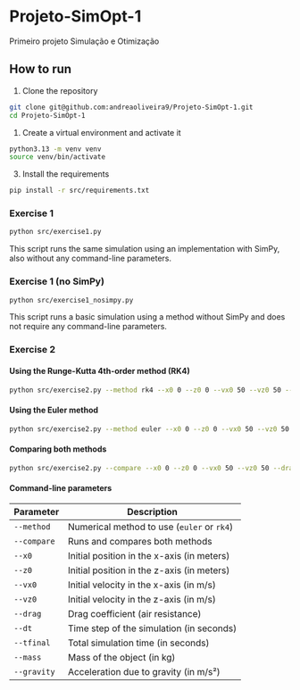 # Projeto-SimOpt-1
Primeiro projeto Simulação e Otimização

## How to run

1. Clone the repository

```bash
git clone git@github.com:andreaoliveira9/Projeto-SimOpt-1.git
cd Projeto-SimOpt-1
```

1. Create a virtual environment and activate it
   
```bash
python3.13 -m venv venv
source venv/bin/activate
```

3. Install the requirements

```bash
pip install -r src/requirements.txt
```

### Exercise 1

```bash
python src/exercise1.py
```

This script runs the same simulation using an implementation with SimPy, also without any command-line parameters.

### Exercise 1 (no SimPy)

```bash
python src/exercise1_nosimpy.py
```

This script runs a basic simulation using a method without SimPy and does not require any command-line parameters.

### Exercise 2

#### Using the Runge-Kutta 4th-order method (RK4)

```bash
python src/exercise2.py --method rk4 --x0 0 --z0 0 --vx0 50 --vz0 50 --drag 0.1 --dt 0.01 --tfinal 3 --mass 1.0 --gravity 9.81
```

#### Using the Euler method

```bash
python src/exercise2.py --method euler --x0 0 --z0 0 --vx0 50 --vz0 50 --drag 0.1 --dt 0.01 --tfinal 3 --mass 1.0 --gravity 9.81
```

#### Comparing both methods

```bash
python src/exercise2.py --compare --x0 0 --z0 0 --vx0 50 --vz0 50 --drag 0.1 --dt 0.01 --tfinal 3 --mass 1.0 --gravity 9.81
```

#### Command-line parameters

| Parameter     | Description                                               |
|---------------|-----------------------------------------------------------|
| `--method`    | Numerical method to use (`euler` or `rk4`)                |
| `--compare`   | Runs and compares both methods                            |
| `--x0`        | Initial position in the x-axis (in meters)                |
| `--z0`        | Initial position in the z-axis (in meters)                |
| `--vx0`       | Initial velocity in the x-axis (in m/s)                   |
| `--vz0`       | Initial velocity in the z-axis (in m/s)                   |
| `--drag`      | Drag coefficient (air resistance)                         |
| `--dt`        | Time step of the simulation (in seconds)                  |
| `--tfinal`    | Total simulation time (in seconds)                        |
| `--mass`      | Mass of the object (in kg)                                |
| `--gravity`   | Acceleration due to gravity (in m/s²)                     |
